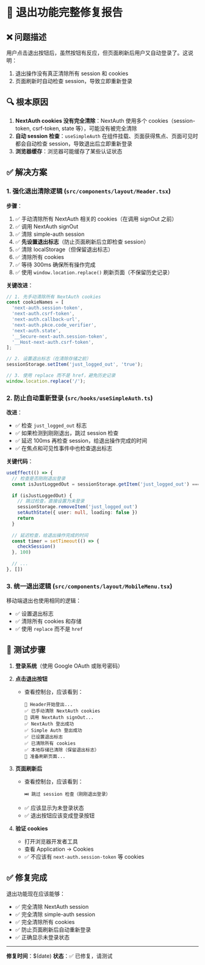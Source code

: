 # 🔐 退出功能完整修复报告

## ❌ 问题描述

用户点击退出按钮后，虽然按钮有反应，但页面刷新后用户又自动登录了。这说明：
1. 退出操作没有真正清除所有 session 和 cookies
2. 页面刷新时自动检查 session，导致立即重新登录

## 🔍 根本原因

1. **NextAuth cookies 没有完全清除**：NextAuth 使用多个 cookies（session-token, csrf-token, state 等），可能没有被完全清除
2. **自动 session 检查**：`useSimpleAuth` 在组件挂载、页面获得焦点、页面可见时都会自动检查 session，导致退出后立即重新登录
3. **浏览器缓存**：浏览器可能缓存了某些认证状态

## ✅ 解决方案

### 1. **强化退出清除逻辑** (`src/components/layout/Header.tsx`)

**步骤**：
1. ✅ 手动清除所有 NextAuth 相关的 cookies（在调用 signOut 之前）
2. ✅ 调用 NextAuth signOut
3. ✅ 清除 simple-auth session
4. ✅ **先设置退出标志**（防止页面刷新后立即检查 session）
5. ✅ 清除 localStorage（但保留退出标志）
6. ✅ 清除所有 cookies
7. ✅ 等待 300ms 确保所有操作完成
8. ✅ 使用 `window.location.replace()` 刷新页面（不保留历史记录）

**关键改进**：
```typescript
// 1. 先手动清除所有 NextAuth cookies
const cookieNames = [
  'next-auth.session-token',
  'next-auth.csrf-token',
  'next-auth.callback-url',
  'next-auth.pkce.code_verifier',
  'next-auth.state',
  '__Secure-next-auth.session-token',
  '__Host-next-auth.csrf-token',
];

// 2. 设置退出标志（在清除存储之前）
sessionStorage.setItem('just_logged_out', 'true');

// 3. 使用 replace 而不是 href，避免历史记录
window.location.replace('/');
```

### 2. **防止自动重新登录** (`src/hooks/useSimpleAuth.ts`)

**改进**：
- ✅ 检查 `just_logged_out` 标志
- ✅ 如果检测到刚刚退出，跳过 session 检查
- ✅ 延迟 100ms 再检查 session，给退出操作完成的时间
- ✅ 在焦点和可见性事件中也检查退出标志

**关键代码**：
```typescript
useEffect(() => {
  // 检查是否刚刚退出登录
  const isJustLoggedOut = sessionStorage.getItem('just_logged_out') === 'true'
  
  if (isJustLoggedOut) {
    // 跳过检查，直接设置为未登录
    sessionStorage.removeItem('just_logged_out')
    setAuthState({ user: null, loading: false })
    return
  }
  
  // 延迟检查，给退出操作完成的时间
  const timer = setTimeout(() => {
    checkSession()
  }, 100)
  
  // ...
}, [])
```

### 3. **统一退出逻辑** (`src/components/layout/MobileMenu.tsx`)

移动端退出也使用相同的逻辑：
- ✅ 设置退出标志
- ✅ 清除所有 cookies 和存储
- ✅ 使用 `replace` 而不是 `href`

## 🧪 测试步骤

1. **登录系统**（使用 Google OAuth 或账号密码）

2. **点击退出按钮**
   - 查看控制台，应该看到：
     ```
     🔐 Header开始登出...
     ✅ 已手动清除 NextAuth cookies
     🔄 调用 NextAuth signOut...
     ✅ NextAuth 登出成功
     ✅ Simple Auth 登出成功
     ✅ 已设置退出标志
     ✅ 已清除所有 cookies
     ✅ 本地存储已清除（保留退出标志）
     🔄 准备刷新页面...
     ```

3. **页面刷新后**
   - 查看控制台，应该看到：
     ```
     ⏭️ 跳过 session 检查（刚刚退出登录）
     ```
   - ✅ 应该显示为未登录状态
   - ✅ 退出按钮应该变成登录按钮

4. **验证 cookies**
   - 打开浏览器开发者工具
   - 查看 Application → Cookies
   - ✅ 不应该有 `next-auth.session-token` 等 cookies

## ✅ 修复完成

退出功能现在应该能够：
- ✅ 完全清除 NextAuth session
- ✅ 完全清除 simple-auth session
- ✅ 完全清除所有 cookies
- ✅ 防止页面刷新后自动重新登录
- ✅ 正确显示未登录状态

---

**修复时间**：$(date)
**状态**：✅ 已修复，请测试
